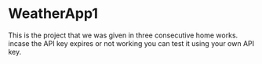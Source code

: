 # WeatherApp1
This is the project that we was given in three consecutive home works.
incase the API key expires or not working you can test it using your own API key.
